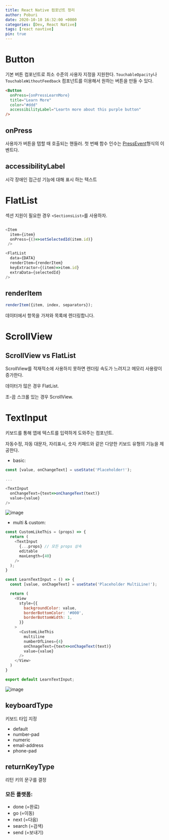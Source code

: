 ```yaml
---
title: React Native 컴포넌트 정리
author: Poburi
date: 2020-10-10 16:32:00 +0000
categories: [Dev, React Native]
tags: [react navtive]
pin: true
---
```


# Button

기본 버튼 컴포넌트로 최소 수준의 사용자 지정을 지원한다.
`TouchableOpacity`나 `TouchableWithoutFeedback` 컴포넌트를 이용해서 원하는 버튼을 만들 수 있다.

```html
<Button
  onPress={onPressLearnMore}
  title="Learn More"
  color="#ddd"
  accessibilityLabel="Leartn more about this purple button"
/>
```

## onPress

사용자가 버튼을 탭할 때 호출되는 핸들러.
첫 번째 함수 인수는 [PressEvent](https://reactnative.dev/docs/pressevent)형식의 이벤트다.


## accessibilityLabel

시각 장애인 접근성 기능에 대해 표시 하는 텍스트 

# FlatList

섹션 지원이 필요한 경우 `<SectionsList>`를 사용하자.

```javascript

<Item 
  item={item} 
  onPress={()=>setSelectedId(item.id)}
 />

<FlatList
  data={DATA}
  renderItem={renderItem}
  keyExtractor={(item)=>item.id}
  extraData={selectedId}
/>
```
## renderItem

```javascript
renderItem({item, index, separators});
```

데이터에서 항목을 가져와 목록에 렌더링합니다.

# ScrollView

## ScrollView vs FlatList

ScrollView를 적재적소에 사용하지 못하면  렌더링 속도가 느려지고 메모리 사용량이 증가한다.

데이터가 많은 경우 FlatList.

조-끔 스크롤 있는 경우 ScrollView.

# TextInput

키보드를 통해 앱에 텍스트를 입력하게 도와주는 컴포넌트.

자동수정, 자동 대문자, 자리표시, 숫자 키패드와 같은 다양한 키보드 유형의 기능을 제공한다.

- basic:
```javascript
const [value, onChangeText] = useState('Placeholder!');

...

<TextInput
  onChangeText={text=>onChangeText(text)}
  value={value}
/>
```

![image](https://user-images.githubusercontent.com/45615584/95722186-8fb86000-0cae-11eb-9f17-88a492c3e57c.png)

- multi & custom:
```javascript
const CustomLikeThis = (props) => {
  return (
    <TextInput
      {...props} // 모든 props 상속
      editable
      maxLength={40}
    />
  );
}

const LearnTextInput = () => {
  const [value, onChageText] = useState('Placeholder MultiLine!');

  return (
    <View 
      style={{
        backgroundColor: value,
        borderBottomColor: '#000',
        borderBottomWidth: 1,
      }}
    >
      <CustomLikeThis
        multiline
        numberOfLines={4}
        onChnageText={text=>onChageText(text)}
        value={value}
      />
    </View>
  )
}

export default LearnTextInput;
```

![image](https://user-images.githubusercontent.com/45615584/95723061-ae6b2680-0caf-11eb-9a3d-998206f59b0e.png)


## keyboardType

키보드 타입 지정

- default
- number-pad
- numeric
- email-address
- phone-pad

## returnKeyType

리턴 키의 문구를 결정

### 모든 플랫폼:
- done (=완료)
- go (=이동)
- next (=다음)
- search (=검색)
- send (=보내기)
